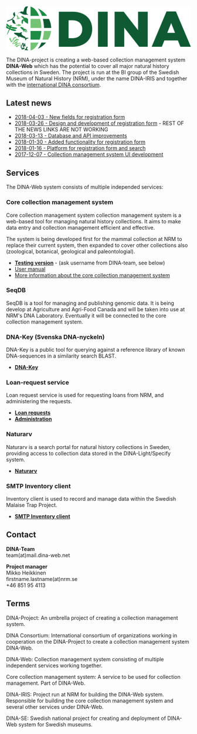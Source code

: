 
![DINA](https://github.com/DINA-Web/dina_logo/raw/master/Dina%20final%20logo%20horizontal.png "DINA")

The DINA-project is creating a web-based collection management system **DINA-Web** which has the potential to cover all major natural history collections in Sweden. The project is run at the BI group of the Swedish Museum of Natural History (NRM), under the name DINA-IRIS and together with the [international DINA consortium](http://dina-project.net).


## Latest news

- [2018-04-03 - New fields for registration form](2018-04-03)
- [2018-03-26 - Design and development of registration form]() - REST OF THE NEWS LINKS ARE NOT WORKING
- [2018-03-13 - Database and API improvements]()
- [2018-01-30 - Added functionality for registration form]()
- [2018-01-16 - Platform for registration form and search]()
- [2017-12-07 - Collection management system UI development]()

## Services

The DINA-Web system consists of multiple independed services:

### Core collection management system

Core collection management system collection management system is a web-based tool for managing natural history collections. It aims to make data entry and collection management efficient and effective.

The system is being developed first for the mammal collection at NRM to replace their current system, then expanded to cover other collections also (zoological, botanical, geological and paleontologial).

* **[Testing version](https://alpha-cm.dina-web.net/)** - (ask username from DINA-team, see below)
* [User manual](https://github.com/DINA-Web/documentation/wiki/User-Manual)
* [More information about the core collection management system](cocoma)

### SeqDB

SeqDB is a tool for managing and publishing genomic data. It is being develop at Agriculture and Agri-Food Canada and will be taken into use at NRM's DNA Laboratory. Eventually it will be connected to the core collection management system.

### DNA-Key (Svenska DNA-nyckeln)

DNA-Key is a public tool for querying against a reference library of known DNA-sequences in a similarity search BLAST.

* **[DNA-Key](https://dina-web.net/dnakey)**

### Loan-request service

Loan request service is used for requesting loans from NRM, and administering the requests.

* **[Loan requests](https://dina-web.net/loan/)** 
* **[Administration](https://dina-web.net/loan-admin/)**

### Naturarv

Naturarv is a search portal for natural history collections in Sweden, providing access to collection data stored in the DINA-Light/Specify system.

* **[Naturarv](https://dina-web.net/naturarv)**

### SMTP Inventory client

Inventory client is used to record and manage data within the Swedish Malaise Trap Project.

* **[SMTP Inventory client](https://dina-web.net/inventory)**

## Contact

**DINA-Team**<br>
team(at)mail.dina-web.net

**Project manager**<br>
Mikko Heikkinen<br>
firstname.lastname(at)nrm.se<br>
+46 851 95 4113

## Terms

DINA-Project: An umbrella project of creating a collection management system.

DINA Consortium: International consortium of organizations working in cooperation on the DINA-Project to create a collection management system DINA-Web.

DINA-Web: Collection management system consisting of multiple independent services working together.

Core collection management system: A service to be used for collection management. Part of DINA-Web.

DINA-IRIS: Project run at NRM for building the DINA-Web system. Responsible for building the core collection management system  and several other services under DINA-Web.

DINA-SE: Swedish national project for creating and deployment of DINA-Web system for Swedish museums.

